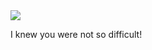 <image src="https://raw.githubusercontent.com/code-pool/I-See-You/master/src/logo.png"/>


I knew you were not so difficult!
